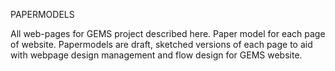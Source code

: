 PAPERMODELS

All web-pages for GEMS project described here. Paper model for each page of website. Papermodels are draft, sketched versions of each page to aid with webpage design management and flow design for GEMS website.
